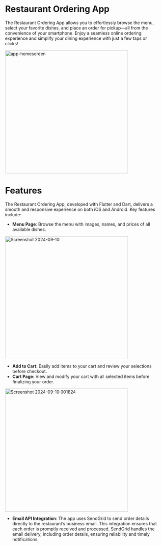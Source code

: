 # Restaurant Ordering App
The Restaurant Ordering App allows you to effortlessly browse the menu, select your favorite dishes, and place an order for pickup—all from the convenience of your smartphone. Enjoy a seamless online ordering experience and simplify your dining experience with just a few taps or clicks!

<img src="https://github.com/user-attachments/assets/b2d44fd7-6743-4f2c-9f18-c00628247d7b" alt="app-homescreen" width="400"/>


# Features
The Restaurant Ordering App, developed with Flutter and Dart, delivers a smooth and responsive experience on both iOS and Android. Key features include:<be>

* **Menu Page**: Browse the menu with images, names, and prices of all available dishes.<be>
<img src="https://github.com/user-attachments/assets/261e478a-7d4f-40d6-a359-9885d66c6340" alt="Screenshot 2024-09-10" width="400"/>


* **Add to Cart**: Easily add items to your cart and review your selections before checkout.<be>
* **Cart Page**: View and modify your cart with all selected items before finalizing your order.<be>
<img src="https://github.com/user-attachments/assets/afc14184-3a9c-407a-877f-eb01155f0fee" alt="Screenshot 2024-09-10 001824" width="400"/>


* **Email API Integration**: The app uses SendGrid to send order details directly to the restaurant’s business email. This integration ensures that each order is promptly received and processed. SendGrid handles the email delivery, <be>including order details, ensuring reliability and timely notifications.

